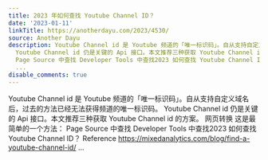 ```yaml
---
title: 2023 年如何查找 Youtube Channel ID？
date: '2023-01-11'
linkTitle: https://anotherdayu.com/2023/4530/
source: Another Dayu
description: Youtube Channel id 是 Youtube 频道的「唯一标识码」。自从支持自定义域名后，过去的方法已经无法获得频道的唯一标识码。
  Youtube Channel id 仍是关键的 Api 接口。本文推荐三种获取 Youtube Channel id 的方案。 网页转换 这是最简单的一个方法：
  Page Source 中查找 Developer Tools 中查找2023 如何查找 Youtube Channel ID？ Reference https://mixedanalytics.com/blog/find-a-youtube-channel-id/
  ...
disable_comments: true
---
```

Youtube Channel id 是 Youtube 频道的「唯一标识码」。自从支持自定义域名后，过去的方法已经无法获得频道的唯一标识码。 Youtube Channel id 仍是关键的 Api 接口。本文推荐三种获取 Youtube Channel id 的方案。 网页转换 这是最简单的一个方法： Page Source 中查找 Developer Tools 中查找2023 如何查找 Youtube Channel ID？ Reference https://mixedanalytics.com/blog/find-a-youtube-channel-id/ ...